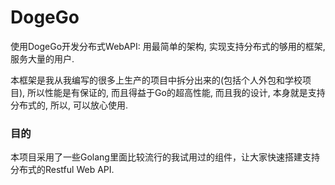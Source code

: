 # DogeGo

使用DogeGo开发分布式WebAPI: 用最简单的架构, 实现支持分布式的够用的框架, 服务大量的用户.

本框架是我从我编写的很多上生产的项目中拆分出来的(包括个人外包和学校项目), 所以性能是有保证的, 而且得益于Go的超高性能, 而且我的设计, 本身就是支持分布式的, 所以, 可以放心使用.

### 目的
本项目采用了一些Golang里面比较流行的我试用过的组件，让大家快速搭建支持分布式的Restful Web API.

